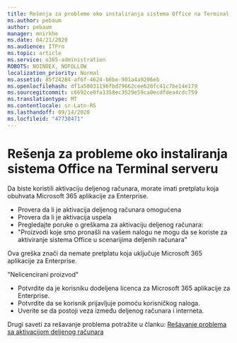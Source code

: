 ```yaml
---
title: Rešenja za probleme oko instaliranja sistema Office na Terminal serveru
ms.author: pebaum
author: pebaum
manager: mnirkhe
ms.date: 04/21/2020
ms.audience: ITPro
ms.topic: article
ms.service: o365-administration
ROBOTS: NOINDEX, NOFOLLOW
localization_priority: Normal
ms.assetid: 85f24284-af6f-4624-b6be-901a4a9206eb
ms.openlocfilehash: df1a50031196fbd79662cee620fc41c7be14e179
ms.sourcegitcommit: c6692ce0fa1358ec3529e59ca0ecdfdea4cdc759
ms.translationtype: MT
ms.contentlocale: sr-Latn-RS
ms.lasthandoff: 09/14/2020
ms.locfileid: "47738471"
---
```

# <a name="solutions-for-issues-around-installing-office-on-a-terminal-server"></a>Rešenja za probleme oko instaliranja sistema Office na Terminal serveru

Da biste koristili aktivaciju deljenog računara, morate imati pretplatu koja obuhvata Microsoft 365 aplikacije za Enterprise.
  
- Provera da li je aktivacija deljenog računara omogućena
- Provera da li je aktivacija uspela
- Pregledajte poruke o greškama za aktivaciju deljenog računara:
- "Proizvodi koje smo pronašli na vašem nalogu ne mogu da se koriste za aktiviranje sistema Office u scenarijima deljenih računara"
  
Ova greška znači da nemate pretplatu koja uključuje Microsoft 365 aplikacije za Enterprise.

"Nelicencirani proizvod"

- Potvrdite da je korisniku dodeljena licenca za Microsoft 365 aplikacije za Enterprise.
- Potvrdite da se korisnik prijavljuje pomoću korisničkog naloga.
- Uverite se da postoji veza između deljenog računara i interneta.

Drugi saveti za rešavanje problema potražite u članku: [Rešavanje problema sa aktivacijom deljenog računara](https://docs.microsoft.com/DeployOffice/troubleshoot-shared-computer-activation)